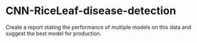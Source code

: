 # CNN-RiceLeaf-disease-detection
Create a report stating the performance of multiple models on this data and suggest the best model for production.
